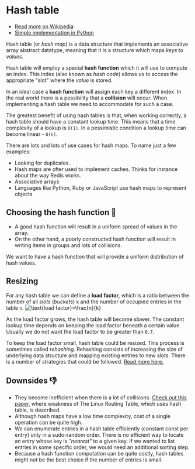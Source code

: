 # Hash table

- [Read more on Wikipedia](https://en.wikipedia.org/wiki/Hash_table)
- [Simple implementation in Python](./hash_map.py)

Hash table (or _hash map_) is a data structure that implements an associative array abstract
datatype, meaning that it is a structure which maps _keys_ to _values_.

Hash table will employ a special **hash function** which it will use to compute an index. This index
(also known as _hash code_) allows us to access the appropriate "slot" where the _value_ is stored.

In an ideal case a **hash function** will assign each key a different index. In the real world there
is a possibility that a **collision** will occur. When implementing a hash table we need to
accommodate for such a case.

The greatest benefit of using hash tables is that, when working correctly, a hash table should have
a constant lookup time. This means that a time complexity of a lookup is `O(1)`. In a pessimistic
condition a lookup time can become linear - `O(n)`.

There are lots and lots of use cases for hash maps. To name just a few examples:

- Looking for duplicates.
- Hash maps are ofter used to implement caches. Thinks for instance about the way Redis works.
- Associative arrays
- Languages like Python, Ruby or JavaScript use hash maps to represent objects

## Choosing the hash function 🤔

- A good hash function will result in a uniform spread of values in the array.
- On the other hand, a poorly constructed hash function will result in writing items in groups and
  lots of collisions.

We want to have a hash function that will provide a uniform distribution of hash values.

## Resizing

For any hash table we can define a **load factor**, which is a ratio between the number of all
_slots_ (_buckets_) `k` and the number of occupied entries in the table `n`.
![\text{load factor}=\frac{n}{k}](https://render.githubusercontent.com/render/math?math=%5Ctext%7Bload%20factor%7D%3D%5Cfrac%7Bn%7D%7Bk%7D)

As the load factor grows, the hash table will become slower. The constant lookup time depends on
keeping the load factor beneath a certain value. Usually we do not want the load factor to be
greater than `0.7`.

To keep the load factor small, hash table could be resized. This process is sometimes called
_rehashing_. Rehashing consists of increasing the size of underlying data structure and mapping
existing entries to new _slots_. There is a number of strategies that could be followed.
[Read more here.](https://en.wikipedia.org/wiki/Hash_table#Dynamic_resizing)

## Downsides 👎

- They become inefficient when there is a lot of collisions.
  [Check out this paper](https://www.eng.tau.ac.il/~yash/C2_039_Wool.pdf), where weakness of The
  Linux Routing Table, which uses hash table, is described.
- Although hash maps have a low time complexity, cost of a single operation can be quite high.
- We can enumerate entries in a hash table efficiently (constant const per entry) only in a
  sudo-random order. There is no efficient way to locate an entry whose key is _"nearest"_ to a
  given key. If we wanted to list entries in some specific order, we would need an additional
  sorting step.
- Because a hash function computation can be quite costly, hash tables might not be the best choice
  if the number of entries is small.
